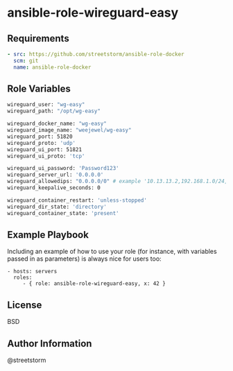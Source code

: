 ansible-role-wireguard-easy
=========

Requirements
------------

```yaml
- src: https://github.com/streetstorm/ansible-role-docker
  scm: git
  name: ansible-role-docker
```

Role Variables
--------------

```bash
wireguard_user: "wg-easy"
wireguard_path: "/opt/wg-easy"

wireguard_docker_name: "wg-easy"
wireguard_image_name: "weejewel/wg-easy"
wireguard_port: 51820
wireguard_proto: 'udp'
wireguard_ui_port: 51821
wireguard_ui_proto: 'tcp'

wireguard_ui_password: 'Password123'
wireguard_server_url: '0.0.0.0'
wireguard_allowedips: "0.0.0.0/0" # example '10.13.13.2,192.168.1.0/24,192.168.2.0/24'
wireguard_keepalive_seconds: 0

wireguard_container_restart: 'unless-stopped'
wireguard_dir_state: 'directory'
wireguard_container_state: 'present'
```

Example Playbook
----------------

Including an example of how to use your role (for instance, with variables
passed in as parameters) is always nice for users too:

    - hosts: servers
      roles:
         - { role: ansible-role-wireguard-easy, x: 42 }

License
-------

BSD

Author Information
------------------

@streetstorm
